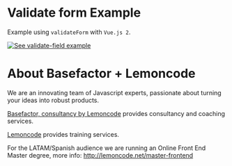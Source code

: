 # Validate form Example

Example using `validateForm` with `Vue.js 2`.

[![See validate-field example](https://codesandbox.io/static/img/play-codesandbox.svg)](https://codesandbox.io/s/github/Lemoncode/fonk/tree/master/examples/vue/js/validate-form)

# About Basefactor + Lemoncode

We are an innovating team of Javascript experts, passionate about turning your ideas into robust products.

[Basefactor, consultancy by Lemoncode](http://www.basefactor.com) provides consultancy and coaching services.

[Lemoncode](http://lemoncode.net/services/en/#en-home) provides training services.

For the LATAM/Spanish audience we are running an Online Front End Master degree, more info: http://lemoncode.net/master-frontend
